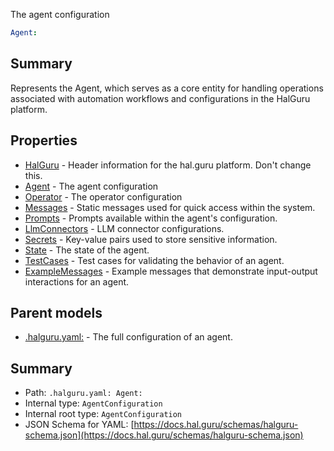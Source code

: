 <!--
title: Agent
description: The agent configuration
version: 1.38.8-beta.19
generated: true
date: 2025-04-15
node: This file is generated by the command-line program: `halguru manual -c -m`
-->


The agent configuration

```yaml
Agent:
```

## Summary

Represents the Agent, which serves as a core entity for handling operations associated with automation workflows and configurations in the HalGuru platform.

## Properties

* [HalGuru]((halguru)-halguru.md) - Header information for the hal.guru platform. Don't change this.
* [Agent]((halguru)-agent.md) - The agent configuration
* [Operator]((halguru)-operator.md) - The operator configuration
* [Messages]((halguru)-messages-list.md) - Static messages used for quick access within the system.
* [Prompts]((halguru)-prompts-list.md) - Prompts available within the agent's configuration.
* [LlmConnectors]((halguru)-llmconnectors-list.md) - LLM connector configurations.
* [Secrets]((halguru)-secrets-list.md) - Key-value pairs used to store sensitive information.
* [State]((halguru)-state.md) - The state of the agent.
* [TestCases]((halguru)-testcases-list.md) - Test cases for validating the behavior of an agent.
* [ExampleMessages]((halguru)-examplemessages-list.md) - Example messages that demonstrate input-output interactions for an agent.

## Parent models

* [.halguru.yaml:]((halguru).md) - The full configuration of an agent.

## Summary

* Path: `.halguru.yaml: Agent:`
* Internal type: `AgentConfiguration`
* Internal root type: `AgentConfiguration`
* JSON Schema for YAML: [https://docs.hal.guru/schemas/halguru-schema.json](https://docs.hal.guru/schemas/halguru-schema.json)
